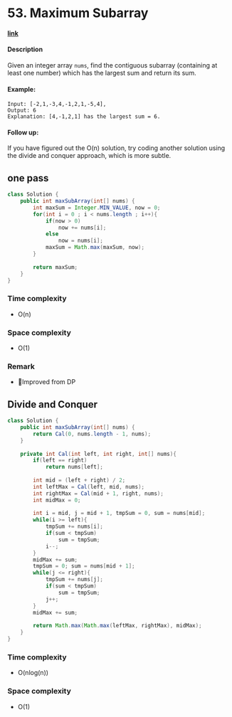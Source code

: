 # 53. Maximum Subarray

#### [link](https://leetcode.com/problems/maximum-subarray/description/) 

#### Description
Given an integer array `nums`, find the contiguous subarray (containing at least one number) which has the largest sum and return its sum.

#### Example:
```
Input: [-2,1,-3,4,-1,2,1,-5,4],
Output: 6
Explanation: [4,-1,2,1] has the largest sum = 6.
```
 
#### Follow up:
If you have figured out the O(n) solution, try coding another solution using the divide and conquer approach, which is more subtle.

## one pass
```java
class Solution {
    public int maxSubArray(int[] nums) {
        int maxSum = Integer.MIN_VALUE, now = 0;
        for(int i = 0 ; i < nums.length ; i++){
            if(now > 0)
                now += nums[i];
            else
                now = nums[i];
            maxSum = Math.max(maxSum, now);
        }
        
        return maxSum;
    }
}
```

### Time complexity
* O(n)
### Space complexity
* O(1)
### Remark
* Improved from DP

## Divide and Conquer
```java
class Solution {
    public int maxSubArray(int[] nums) {
        return Cal(0, nums.length - 1, nums);
    }
    
    private int Cal(int left, int right, int[] nums){
        if(left == right)
            return nums[left];
        
        int mid = (left + right) / 2;
        int leftMax = Cal(left, mid, nums);
        int rightMax = Cal(mid + 1, right, nums);
        int midMax = 0;
        
        int i = mid, j = mid + 1, tmpSum = 0, sum = nums[mid];
        while(i >= left){
            tmpSum += nums[i];
            if(sum < tmpSum)
                sum = tmpSum;
            i--;
        }
        midMax += sum;
        tmpSum = 0; sum = nums[mid + 1];
        while(j <= right){
            tmpSum += nums[j];
            if(sum < tmpSum)
                sum = tmpSum;
            j++;
        }
        midMax += sum;
        
        return Math.max(Math.max(leftMax, rightMax), midMax);
    }
}
```

### Time complexity
* O(nlog(n))
### Space complexity
* O(1)